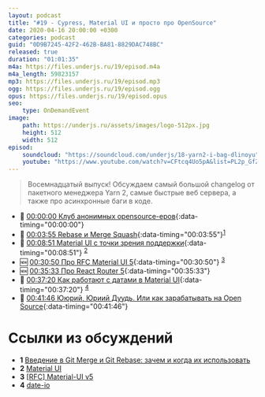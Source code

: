 ```yaml
---
layout: podcast
title: "#19 - Cypress, Material UI и просто про OpenSource"
date: 2020-04-16 20:00:00 +0300
categories: podcast
guid: "0D9B7245-42F2-462B-BA81-8829DAC748BC"
released: true
duration: "01:01:35"
m4a: https://files.underjs.ru/19/episod.m4a
m4a_length: 59823157
mp3: https://files.underjs.ru/19/episod.mp3
ogg: https://files.underjs.ru/19/episod.ogg
opus: https://files.underjs.ru/19/episod.opus
seo:
    type: OnDemandEvent
image:
    path: https://underjs.ru/assets/images/logo-512px.jpg
    height: 512
    width: 512
episod:
    soundcloud: "https://soundcloud.com/underjs/18-yarn2-i-bag-dlinoyu"
    youtube: "https://www.youtube.com/watch?v=CFtcq4Uo5pA&list=PL2p_GfZz-_1OWXrKUZRBc8LzMz5FJNXW7"
---
```


> Восемнадцатый выпуск! Обсуждаем самый большой changelog от пакетного менеджера Yarn 2, самые быстрые веб сервера, а также про асинхронные баги в коде.

- 🤔 [00:00:00 Клуб анонимных opensource-еров](#){:data-timing="00:00:00"}
- 🤔 [00:03:55 Rebase и Merge Squash](#){:data-timing="00:03:55"}<sup>[1](#note1)</sup>
- 🤔 [00:08:51 Material UI с точки зрения поддержки](#){:data-timing="00:08:51"} <sup>[2](#note2)</sup>
- 🆕 [00:30:50 Про RFC Material UI 5](#){:data-timing="00:30:50"} <sup>[3](#note3)</sup>
- 🆕 [00:35:33 Про React Router 5](#){:data-timing="00:35:33"}
- 🤔 [00:37:20 Как работают с датами в Material UI](#){:data-timing="00:37:20"} <sup>[4](#note4)</sup>
- 🤔 [00:41:46 Ююрий, Юриий Дуудь. Или как зарабатывать на Open Source](#){:data-timing="00:41:46"}

# Ссылки из обсуждений

- <b id="note1">1</b> [Введение в Git Merge и Git Rebase: зачем и когда их использовать](https://habr.com/ru/post/432420/)
- <b id="note2">2</b> [Material UI](https://material-ui.com/ru/)
- <b id="note3">3</b> [[RFC] Material-UI v5](https://github.com/mui-org/material-ui/issues/20012)
- <b id="note4">4</b> [date-io](https://github.com/dmtrKovalenko/date-io)

